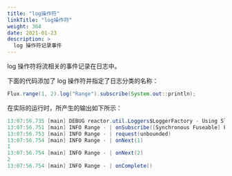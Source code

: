```yaml
---
title: "log操作符"
linkTitle: "log操作符"
weight: 364
date: 2021-01-23
description: >
  log 操作符记录事件
---
```


log 操作符将流相关的事件记录在日志中。

下面的代码添加了 log 操作符并指定了日志分类的名称：

```java
Flux.range(1, 2).log("Range").subscribe(System.out::println);
```

在实际的运行时，所产生的输出如下所示：

```java
13:07:56.735 [main] DEBUG reactor.util.Loggers$LoggerFactory - Using Slf4j logging framework
13:07:56.751 [main] INFO Range - | onSubscribe([Synchronous Fuseable] FluxRange.RangeSubscription)
13:07:56.753 [main] INFO Range - | request(unbounded)
13:07:56.754 [main] INFO Range - | onNext(1)
1
13:07:56.754 [main] INFO Range - | onNext(2)
2
13:07:56.754 [main] INFO Range - | onComplete()
```

